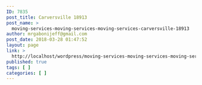 ```yaml
---
ID: 7835
post_title: Carversville 18913
post_name: >
  moving-services-moving-services-moving-services-carversville-18913
author: mrgabonijeff@gmail.com
post_date: 2018-03-28 01:47:52
layout: page
link: >
  http://localhost/wordpress/moving-services-moving-services-moving-services-carversville-18913/
published: true
tags: [ ]
categories: [ ]
---
```

